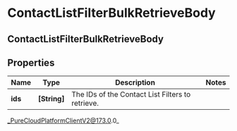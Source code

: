 # ContactListFilterBulkRetrieveBody

## ContactListFilterBulkRetrieveBody

## Properties

|Name | Type | Description | Notes|
|------------ | ------------- | ------------- | -------------|
| **ids** | **[String]** | The IDs of the Contact List Filters to retrieve. | |



_PureCloudPlatformClientV2@173.0.0_
